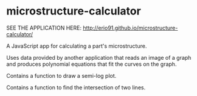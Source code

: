 # microstructure-calculator
SEE THE APPLICATION HERE: http://erio91.github.io/microstructure-calculator/

A JavaScript app for calculating a part's microstructure.

Uses data provided by another application that reads an image of a graph and produces polynomial equations that fit the curves on the graph.

Contains a function to draw a semi-log plot.

Contains a function to find the intersection of two lines.
